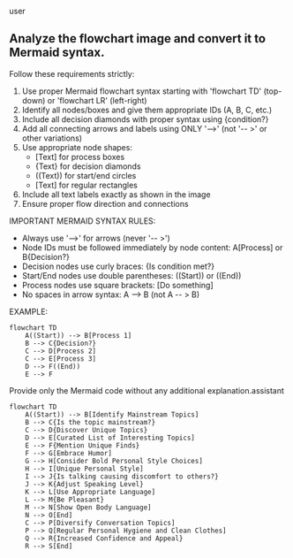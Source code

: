 user

## Analyze the flowchart image and convert it to Mermaid syntax.

Follow these requirements strictly:

1. Use proper Mermaid flowchart syntax starting with 'flowchart TD' (top-down) or 'flowchart LR' (left-right)
2. Identify all nodes/boxes and give them appropriate IDs (A, B, C, etc.)
3. Include all decision diamonds with proper syntax using {condition?}
4. Add all connecting arrows and labels using ONLY '-->' (not '-- >' or other variations)
5. Use appropriate node shapes:
   - [Text] for process boxes
   - {Text} for decision diamonds  
   - ((Text)) for start/end circles
   - [Text] for regular rectangles
6. Include all text labels exactly as shown in the image
7. Ensure proper flow direction and connections

IMPORTANT MERMAID SYNTAX RULES:
- Always use '-->' for arrows (never '-- >')
- Node IDs must be followed immediately by node content: A[Process] or B{Decision?}
- Decision nodes use curly braces: {Is condition met?}
- Start/End nodes use double parentheses: ((Start)) or ((End))
- Process nodes use square brackets: [Do something]
- No spaces in arrow syntax: A --> B (not A -- > B)

EXAMPLE:
```mermaid
flowchart TD
    A((Start)) --> B[Process 1]
    B --> C{Decision?}
    C --> D[Process 2]
    C --> E[Process 3]
    D --> F((End))
    E --> F
```

Provide only the Mermaid code without any additional explanation.assistant

```mermaid
flowchart TD
    A((Start)) --> B[Identify Mainstream Topics]
    B --> C{Is the topic mainstream?}
    C --> D{Discover Unique Topics}
    D --> E[Curated List of Interesting Topics]
    E --> F{Mention Unique Finds}
    F --> G[Embrace Humor]
    G --> H[Consider Bold Personal Style Choices]
    H --> I[Unique Personal Style]
    I --> J{Is talking causing discomfort to others?}
    J --> K{Adjust Speaking Level}
    K --> L[Use Appropriate Language]
    L --> M{Be Pleasant}
    M --> N[Show Open Body Language]
    N --> O[End]
    C --> P[Diversify Conversation Topics]
    P --> Q[Regular Personal Hygiene and Clean Clothes]
    Q --> R{Increased Confidence and Appeal}
    R --> S[End]
```
